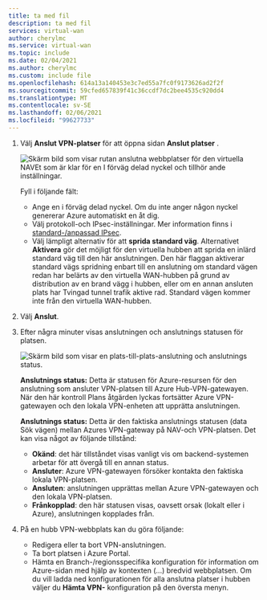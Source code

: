 ```yaml
---
title: ta med fil
description: ta med fil
services: virtual-wan
author: cherylmc
ms.service: virtual-wan
ms.topic: include
ms.date: 02/04/2021
ms.author: cherylmc
ms.custom: include file
ms.openlocfilehash: 614a13a140453e3c7ed55a7fc0f9173626ad2f2f
ms.sourcegitcommit: 59cfed657839f41c36ccdf7dc2bee4535c920dd4
ms.translationtype: MT
ms.contentlocale: sv-SE
ms.lasthandoff: 02/06/2021
ms.locfileid: "99627733"
---
```

1. Välj **Anslut VPN-platser** för att öppna sidan **Anslut platser** .

    ![Skärm bild som visar rutan anslutna webbplatser för den virtuella NAVEt som är klar för en I förväg delad nyckel och tillhör ande inställningar.](./media/virtual-wan-tutorial-connect-vpn-site-include/connect.png "connect")

   Fyll i följande fält:

   * Ange en i förväg delad nyckel. Om du inte anger någon nyckel genererar Azure automatiskt en åt dig.
   * Välj protokoll-och IPsec-inställningar. Mer information finns i [standard-/anpassad IPsec](../articles/virtual-wan/virtual-wan-ipsec.md).
   * Välj lämpligt alternativ för att **sprida standard väg**. Alternativet **Aktivera** gör det möjligt för den virtuella hubben att sprida en inlärd standard väg till den här anslutningen. Den här flaggan aktiverar standard vägs spridning enbart till en anslutning om standard vägen redan har belärts av den virtuella WAN-hubben på grund av distribution av en brand vägg i hubben, eller om en annan ansluten plats har Tvingad tunnel trafik aktive rad. Standard vägen kommer inte från den virtuella WAN-hubben.

2. Välj **Anslut**.
3. Efter några minuter visas anslutningen och anslutnings statusen för platsen.

   ![Skärm bild som visar en plats-till-plats-anslutning och anslutnings status.](./media/virtual-wan-tutorial-connect-vpn-site-include/status.png "status")

   **Anslutnings status:** Detta är statusen för Azure-resursen för den anslutning som ansluter VPN-platsen till Azure Hub-VPN-gatewayen. När den här kontroll Plans åtgärden lyckas fortsätter Azure VPN-gatewayen och den lokala VPN-enheten att upprätta anslutningen.

   **Anslutnings status:** Detta är den faktiska anslutnings statusen (data Sök vägen) mellan Azures VPN-gateway på NAV-och VPN-platsen. Det kan visa något av följande tillstånd:

    * **Okänd**: det här tillståndet visas vanligt vis om backend-systemen arbetar för att övergå till en annan status.
    * **Ansluter**: Azure VPN-gatewayen försöker kontakta den faktiska lokala VPN-platsen.
    * **Ansluten**: anslutningen upprättas mellan Azure VPN-gatewayen och den lokala VPN-platsen.
    * **Frånkopplad**: den här statusen visas, oavsett orsak (lokalt eller i Azure), anslutningen kopplades från.
4. På en hubb VPN-webbplats kan du göra följande: 

   * Redigera eller ta bort VPN-anslutningen.
   * Ta bort platsen i Azure Portal.
   * Hämta en Branch-/regionsspecifika konfiguration för information om Azure-sidan med hjälp av kontexten (...) bredvid webbplatsen. Om du vill ladda ned konfigurationen för alla anslutna platser i hubben väljer du **Hämta VPN-** konfiguration på den översta menyn.

